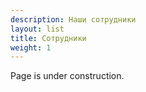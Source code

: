 ```yaml
---
description: Наши сотрудники
layout: list
title: Сотрудники
weight: 1
---
```


Page is under construction.
